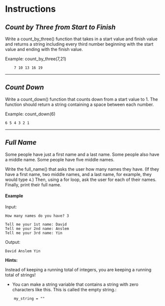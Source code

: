 # Instructions  
## ***Count by Three from Start to Finish***


Write a count_by_three() function that takes in a start value and finish value and returns a string including every third number beginning with the start value and ending with the finish value.

Example: count_by_three(7,21) 
```
	7 10 13 16 19
```

__________________________________
## ***Count Down***

Write a count_down() function that counts down from a start value to 1. The function should return a string containing a space between each number.

Example: count_down(6)
```
6 5 4 3 2 1
```

___________________________________
## ***Full Name***


Some people have just a first name and a last name. Some people also have a middle name. Some people have five middle names.

Write the full_name() that asks the user how many names they have. (If they have a first name, two middle names, and a last name, for example, they would type `4`.) Then, using a for loop, ask the user for each of their names. Finally, print their full name.
#### Example
Input:
```
How many names do you have? 3

Tell me your 1st name: David
Tell me your 2nd name: Anslem
Tell me your 3rd name: Yin
```
Output:
```
David Anslem Yin
```

**Hints:**

Instead of keeping a running total of integers, you are keeping a running total of strings!
- You can make a string variable that contains a string with zero characters like this. This is called the empty string.:
```
	my_string = ""
```

  
  
